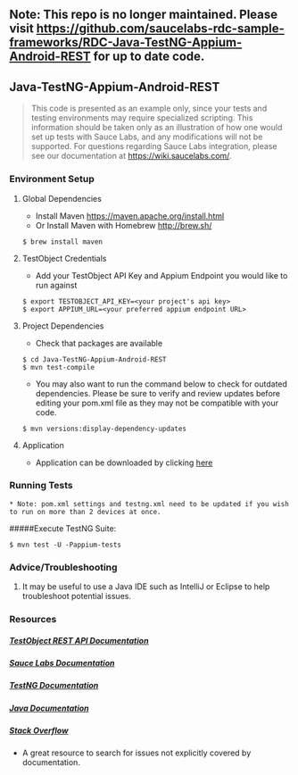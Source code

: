 ## Note: This repo is no longer maintained.  Please visit https://github.com/saucelabs-rdc-sample-frameworks/RDC-Java-TestNG-Appium-Android-REST for up to date code.

## Java-TestNG-Appium-Android-REST

>This code is presented as an example only, since your tests and testing environments may require specialized scripting. This information should be taken only as an
>illustration of how one would set up tests with Sauce Labs, and any modifications will not be supported. For questions regarding Sauce Labs integration, please see 
>our documentation at https://wiki.saucelabs.com/.

### Environment Setup

1. Global Dependencies
    * Install Maven
    	https://maven.apache.org/install.html
    * Or Install Maven with Homebrew
    	http://brew.sh/
    ```
    $ brew install maven
    ```
2. TestObject Credentials
    * Add your TestObject API Key and Appium Endpoint you would like to run against
    ```
    $ export TESTOBJECT_API_KEY=<your project's api key>
    $ export APPIUM_URL=<your preferred appium endpoint URL>
    ```

3. Project Dependencies
    * Check that packages are available
    ```
    $ cd Java-TestNG-Appium-Android-REST
    $ mvn test-compile
    ```
    * You may also want to run the command below to check for outdated dependencies. Please be sure to verify and review updates before editing your pom.xml file as they may not be compatible with your code.
    ```
    $ mvn versions:display-dependency-updates
    ```
4. Application
    * Application can be downloaded by clicking [here](https://github.com/testobject/calculator-test-gradle/blob/master/Calculator_2.0.apk)
    
### Running Tests
	* Note: pom.xml settings and testng.xml need to be updated if you wish to run on more than 2 devices at once.

#####Execute TestNG Suite:
```
$ mvn test -U -Pappium-tests
```

### Advice/Troubleshooting
1. It may be useful to use a Java IDE such as IntelliJ or Eclipse to help troubleshoot potential issues. 

### Resources
##### [TestObject REST API Documentation](https://api.testobject.com/)

##### [Sauce Labs Documentation](https://wiki.saucelabs.com/)

##### [TestNG Documentation](http://testng.org/doc/documentation-main.html)

##### [Java Documentation](https://docs.oracle.com/javase/7/docs/api/)

##### [Stack Overflow](http://stackoverflow.com/)
* A great resource to search for issues not explicitly covered by documentation.







